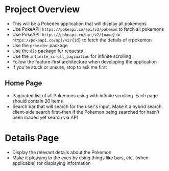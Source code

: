 # Project Overview

- This will be a Pokedex application that will display all pokemons
- Use PokeAPI: `https://pokeapi.co/api/v2/pokemon` to fetch all pokemons
- Use PokeAPI: `https://pokeapi.co/api/v2/{name}` or `https://pokeapi.co/api/v2/{id}` to fetch the details of a pokemon
- Use the `provider` package
- Use the `dio` package for requests
- Use the `infinite_scroll_pagination` for infinite scrolling
- Follow the feature-first architecture when developing the application
- If you're stuck or unsure, stop to ask me first

## Home Page
- Paginated list of all Pokemons using with infinite scrolling. Each page should contain 20 items
- Search bar that will search for the user's input. Make it a hybrid search, client-side search first–then if the Pokemon being searched for hasn't been loaded yet search via API

# Details Page
- Display the relevant details about the Pokemon
- Make it pleasing to the eyes by using things like bars, etc. (when applicable) for displaying information 